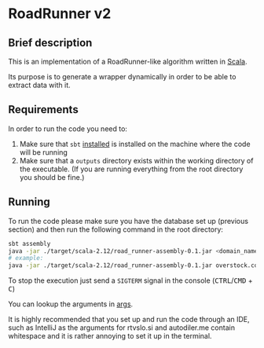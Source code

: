 # RoadRunner v2

## Brief description
This is an implementation of a RoadRunner-like algorithm written in [Scala](https://www.scala-lang.org/).

Its purpose is to generate a wrapper dynamically in order to be able to extract data with it.

## Requirements
In order to run the code you need to:

1. Make sure that `sbt` [installed](https://www.scala-sbt.org/0.13/docs/Setup.html) is installed on the machine where the code will be running
2. Make sure that a `outputs` directory exists within the working directory of the executable. (If you are running everything from the root directory you should be fine.)

## Running
To run the code please make sure you have the database set up (previous section) and then run the following command in the root directory: 
```bash
sbt assembly
java -jar ./target/scala-2.12/road_runner-assembly-0.1.jar <domain_name> <path_01.html> <path_02.html>
# example:
java -jar ./target/scala-2.12/road_runner-assembly-0.1.jar overstock.com ../../input/overstock.com/jewelry01.html ../../input/overstock.com/jewelry02.html
```
To stop the execution just send a `SIGTERM` signal in the console (<kbd>CTRL</kbd>/<kbd>CMD</kbd> + <kbd>C</kbd>)

You can lookup the arguments in [args](./args).

It is highly recommended that you set up and run the code through an IDE, such as IntelliJ as the arguments for rtvslo.si and autodiler.me contain whitespace and it is rather annoying to set it up in the terminal.
